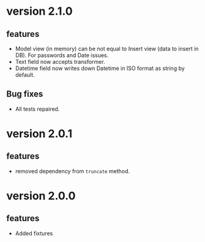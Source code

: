 # version 2.1.0

## features

* Model view (in memory) can be not equal to Insert view (data to insert in DB). For passwords and Date issues.
* Text field now accepts transformer.
* Datetime field now writes down Datetime in ISO format as string by default.


## Bug fixes

* All tests repaired.

# version 2.0.1

## features

* removed dependency from `truncate` method.

# version 2.0.0

## features

* Added fixtures